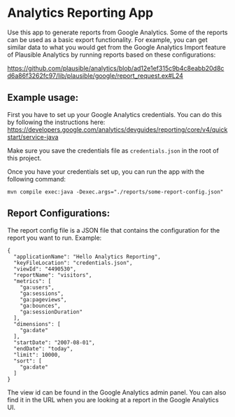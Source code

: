Analytics Reporting App
======================

Use this app to generate reports from Google Analytics.  Some of the reports
can be used as a basic export functionality.  For example, you can get similar 
data to what you would get from the Google Analytics Import feature of Plausible Analytics
by running reports based on these configurations:

https://github.com/plausible/analytics/blob/ad12e1ef315c9b4c8eabb20d8cd6a86f3262fc97/lib/plausible/google/report_request.ex#L24

Example usage:
---

First you have to set up your Google Analytics credentials.  You can do this by following the 
instructions here: https://developers.google.com/analytics/devguides/reporting/core/v4/quickstart/service-java

Make sure you save the credentials file as `credentials.json` in the root of this project.

Once you have your credentials set up, you can run the app with the following command:

```
mvn compile exec:java -Dexec.args="./reports/some-report-config.json"
```

Report Configurations:
---
The report config file is a JSON file that contains the configuration for the report you want to run.
Example:

```
{
  "applicationName": "Hello Analytics Reporting",
  "keyFileLocation": "credentials.json",
  "viewId": "4490530",
  "reportName": "visitors",
  "metrics": [
    "ga:users",
    "ga:sessions",
    "ga:pageviews",
    "ga:bounces",
    "ga:sessionDuration"
  ],
  "dimensions": [
    "ga:date"
  ],
  "startDate": "2007-08-01",
  "endDate": "today",
  "limit": 10000,
  "sort": [
    "ga:date"
  ]
}
```

The view id can be found in the Google Analytics admin panel.  You can also find it in the URL
when you are looking at a report in the Google Analytics UI.
